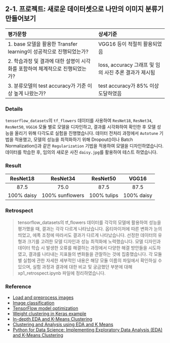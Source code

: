 ## 2-1. 프로젝트: 새로운 데이터셋으로 나만의 이미지 분류기 만들어보기

| 평가문항  | 상세기준 | 
| :--- | :--- | 
| 1. base 모델을 활용한 Transfer learning이 성공적으로 진행되었는가? | VGG16 등이 적절히 활용되었음 | 
| 2. 학습과정 및 결과에 대한 설명이 시각화를 포함하여 체계적으로 진행되었는가? | loss, accuracy 그래프 및 임의 사진 추론 결과가 제시됨 |   
| 3. 분류모델의 test accuracy가 기준 이상 높게 나왔는가? | test accuracy가 85% 이상 도달하였음 | 

### Details

`tensorflow_datasets`의 `tf_flowers` 데이터를 사용하여 `ResNet18`, `ResNet34`, `ResNet50`, `VGG16` 모듈 별로 모델을 디자인하고, 결과를 시각화하여 확인한 후 모델 성능을 올리기 위해 다각도로 실험을 진행했습니다. 데이터 전처리 과정에서 `Autotune` 기법을 적용했고, 모델의 성능을 최적화하기 위해 Dropout()이나 Batch Normalization()과 같은 `Regularization` 기법을 적용하여 모델을 디자인하였습니다. 데이터를 학습한 후, 임의의 새로운 사진 `daisy.jpg`를 활용하여 테스트 하였습니다.

### Result

| **ResNet18** | **ResNet34** | **ResNet50** | **VGG16** | 
| :---: | :---: | :---: | :---: | 
| 87.5 | 75.0 | 87.5 | 87.5 |
| 100% daisy | 100% sunflowers | 100% tulips | 100% daisy |

### Retrospect

>tensorflow_datasets의 tf_flowers 데이터를 각각의 모델에 활용하여 성능을 평가했을 때, 결과는 각각 다르게 나타났습니다. 옵티마이저에 따른 변화가 눈의 띄었고, 에폭 조정에 따라서도 결과가 다르게 나타났습니다. 선정한 데이터의 유형과 크기를 고려한 모델 디자인과 성능 최적화에 노력했습니다. 모델 디자인과 데이터 학습 시 발생한 오류를 해결하는 과정에서 다양한 해결 방안들을 시도하였고, 결과를 나타내는 지표들의 변화들을 관찰하는 것에 집중했습니다. 각 모듈 별 실험에 관한 자세한 세부적인 내용은 해당 모듈 이름의 파일에서 확인하실 수 있으며, 실험 과정과 결과에 대한 비교 및 궁금했던 부분에 대해 xp1_retrospect.ipynb 파일에 정리하였습니다.

### Reference

* [Load and preprocess images](https://www.tensorflow.org/tutorials/load_data/images)
* [Image classification](https://www.tensorflow.org/tutorials/images/classification)
* [TensorFlow model optimization](https://www.tensorflow.org/model_optimization/guide)
* [Weight clustering in Keras example](https://www.tensorflow.org/model_optimization/guide/clustering/clustering_example)
* [In-depth EDA and K-Means Clustering](https://www.kaggle.com/code/thebrownviking20/in-depth-eda-and-k-means-clustering)
* [Clustering and Analysis using EDA and K Means](https://www.kaggle.com/code/ham9615/clustering-and-analysis-using-eda-and-k-means)
* [Python for Data Science: Implementing Exploratory Data Analysis (EDA) and K-Means Clustering](https://medium.com/@aziszamcalvin/python-for-data-science-implementing-exploratory-data-analysis-eda-and-k-means-clustering-bcf1d24adc12)
